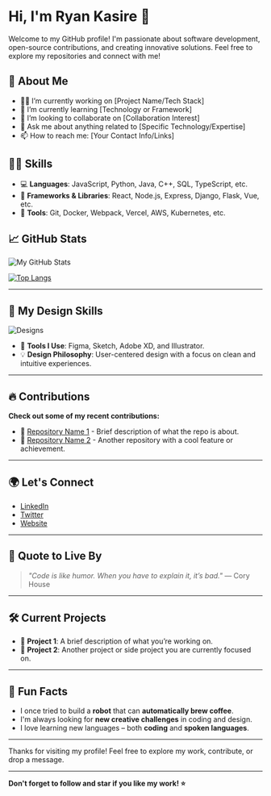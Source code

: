 # Hi, I'm Ryan Kasire  👋

Welcome to my GitHub profile! I'm passionate about software development, open-source contributions, and creating innovative solutions. Feel free to explore my repositories and connect with me!

## 🚀 About Me

- 👨‍💻 I’m currently working on [Project Name/Tech Stack]
- 🌱 I’m currently learning [Technology or Framework]
- 👯 I’m looking to collaborate on [Collaboration Interest]
- 💬 Ask me about anything related to [Specific Technology/Expertise]
- 📫 How to reach me: [Your Contact Info/Links]

## 🧑‍💻 Skills

- 💻 **Languages**: JavaScript, Python, Java, C++, SQL, TypeScript, etc.
- 🚀 **Frameworks & Libraries**: React, Node.js, Express, Django, Flask, Vue, etc.
- 🔧 **Tools**: Git, Docker, Webpack, Vercel, AWS, Kubernetes, etc.

## 📈 GitHub Stats

![My GitHub Stats](https://github-readme-stats.vercel.app/api?username=ryanK-png&show_icons=true&hide_title=true&count_private=true&theme=radical&hide=prs)

[![Top Langs](https://github-readme-stats.vercel.app/api/top-langs/?username=ryanK-png&layout=compact&theme=radical)](https://github.com/[YourGitHubUsername])

---

## 🎨 My Design Skills

![Designs](https://img.shields.io/badge/Design-UI%20%26%20UX%20Design-blue?style=flat-square)

- 📱 **Tools I Use**: Figma, Sketch, Adobe XD, and Illustrator.
- 💡 **Design Philosophy**: User-centered design with a focus on clean and intuitive experiences.

---

## 🔥 Contributions

**Check out some of my recent contributions:**

- 🔷 [Repository Name 1](link-to-repository) - Brief description of what the repo is about.
- 🔶 [Repository Name 2](link-to-repository) - Another repository with a cool feature or achievement.

---

## 🌍 Let's Connect

- [LinkedIn](https://www.linkedin.com/in/[YourLinkedInProfile])
- [Twitter](https://twitter.com/[YourTwitterHandle])
- [Website](https://www.yourwebsite.com)

---

## 💬 Quote to Live By

> *"Code is like humor. When you have to explain it, it’s bad."* — Cory House

---

## 🛠️ Current Projects

- 🔧 **Project 1**: A brief description of what you’re working on.
- 🔧 **Project 2**: Another project or side project you are currently focused on.

---

## 🎉 Fun Facts

- I once tried to build a **robot** that can **automatically brew coffee**.
- I'm always looking for **new creative challenges** in coding and design.
- I love learning new languages – both **coding** and **spoken languages**.

---

Thanks for visiting my profile! Feel free to explore my work, contribute, or drop a message.

---

**Don't forget to follow and star if you like my work! ⭐**
